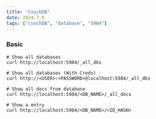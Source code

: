 ```yaml
---
title: "CouchDB"
date: 2024-7-5
tags: ["couchDB", "database", "5984"]
---
```


### Basic

<div>

```console
# Show all databases
curl http://localhost:5984/_all_dbs
```

```console
# Show all databases (With Creds)
curl http://<USER>:<PASSWORD>@localhost:5984/_all_dbs
```

```console
# Show all docs from database
curl http://localhost:5984/<DB_NAME>/_all_docs
```

```console
# Show a entry
curl http://localhost:5984/<DB_NAME>/<ID_HASH>
```

</div>

<br>